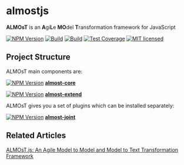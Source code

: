 # almostjs
__ALMOsT__ is an **A**gi**L**e **MO**del **T**ransformation framework for JavaScript

[![NPM Version][npm-image]][npm-url]
[![Build][travis-image]][travis-url]
[![Build][appveyor-image]][appveyor-url]
[![Test Coverage][coveralls-image]][coveralls-url]
[![MIT licensed][license-image]][license-url]

Project Structure
---

ALMOsT main components are:

[![NPM Version][core-npm-image]][core-npm-url] [__almost-core__](https://github.com/B3rn475/almostjs-core)

[![NPM Version][extend-npm-image]][extend-npm-url] [__almost-extend__](https://github.com/B3rn475/almostjs-extend)

ALMOsT gives you a set of plugins which can be installed separately:

[![NPM Version][joint-npm-image]][joint-npm-url] [__almost-joint__](https://github.com/B3rn475/almostjs-joint)

Related Articles
---

[ALMOsT.js: An Agile Model to Model and Model to Text Transformation Framework](https://link.springer.com/chapter/10.1007/978-3-319-60131-1_5)

[npm-image]: https://img.shields.io/npm/v/almost.svg
[npm-url]: https://npmjs.org/package/almost
[travis-image]: https://img.shields.io/travis/B3rn475/almostjs/master.svg
[travis-url]: https://travis-ci.org/B3rn475/almostjs
[appveyor-image]: https://ci.appveyor.com/api/projects/status/github/B3rn475/almostjs?svg=true
[appveyor-url]: https://ci.appveyor.com/project/B3rn475/almostjs
[coveralls-image]: https://img.shields.io/coveralls/B3rn475/almostjs/master.svg
[coveralls-url]: https://coveralls.io/r/B3rn475/almostjs?branch=master
[core-npm-image]: https://img.shields.io/npm/v/almost-core.svg
[core-npm-url]: https://npmjs.org/package/almost-core
[extend-npm-image]: https://img.shields.io/npm/v/almost-extend.svg
[extend-npm-url]: https://npmjs.org/package/almost-extend
[joint-npm-image]: https://img.shields.io/npm/v/almost-joint.svg
[joint-npm-url]: https://npmjs.org/package/almost-joint
[license-image]: https://img.shields.io/badge/license-MIT-blue.svg
[license-url]: https://raw.githubusercontent.com/B3rn475/almostjs/master/LICENSE
